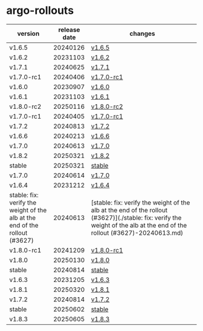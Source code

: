# argo-rollouts	


|version|release date|changes|
|---|---|---|
|v1.6.5|20240126|[v1.6.5](./v1.6.5-20240126.md)|
|v1.6.2|20231103|[v1.6.2](./v1.6.2-20231103.md)|
|v1.7.1|20240625|[v1.7.1](./v1.7.1-20240625.md)|
|v1.7.0-rc1|20240406|[v1.7.0-rc1](./v1.7.0-rc1-20240406.md)|
|v1.6.0|20230907|[v1.6.0](./v1.6.0-20230907.md)|
|v1.6.1|20231103|[v1.6.1](./v1.6.1-20231103.md)|
|v1.8.0-rc2|20250116|[v1.8.0-rc2](./v1.8.0-rc2-20250116.md)|
|v1.7.0-rc1|20240405|[v1.7.0-rc1](./v1.7.0-rc1-20240405.md)|
|v1.7.2|20240813|[v1.7.2](./v1.7.2-20240813.md)|
|v1.6.6|20240213|[v1.6.6](./v1.6.6-20240213.md)|
|v1.7.0|20240613|[v1.7.0](./v1.7.0-20240613.md)|
|v1.8.2|20250321|[v1.8.2](./v1.8.2-20250321.md)|
|stable|20250321|[stable](./stable-20250321.md)|
|v1.7.0|20240614|[v1.7.0](./v1.7.0-20240614.md)|
|v1.6.4|20231212|[v1.6.4](./v1.6.4-20231212.md)|
|stable: fix: verify the weight of the alb at the end of the rollout (#3627)|20240613|[stable: fix: verify the weight of the alb at the end of the rollout (#3627)](./stable: fix: verify the weight of the alb at the end of the rollout (#3627)-20240613.md)|
|v1.8.0-rc1|20241209|[v1.8.0-rc1](./v1.8.0-rc1-20241209.md)|
|v1.8.0|20250130|[v1.8.0](./v1.8.0-20250130.md)|
|stable|20240814|[stable](./stable-20240814.md)|
|v1.6.3|20231205|[v1.6.3](./v1.6.3-20231205.md)|
|v1.8.1|20250320|[v1.8.1](./v1.8.1-20250320.md)|
|v1.7.2|20240814|[v1.7.2](./v1.7.2-20240814.md)|
|stable|20250602|[stable](./stable-20250602.md)|
|v1.8.3|20250605|[v1.8.3](./v1.8.3-20250605.md)|
